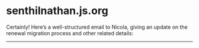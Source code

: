 # senthilnathan.js.org

Certainly! Here’s a well-structured email to Nicola, giving an update on the renewal migration process and other related details:

---
